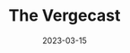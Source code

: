 ---
title: The Vergecast
image: ./images/vergecast.jpg
date: 2023-03-15
type: Podcast
link: https://www.theverge.com/the-vergecast
tags: ["Technology"]
---